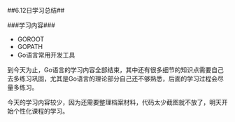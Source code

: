 ##6.12日学习总结##

###学习内容###
- GOROOT
- GOPATH
- Go语言常用开发工具

到今天为止，Go语言的学习内容全部结束，其中还有很多细节的知识点需要自己去多练习巩固，尤其是Go语言的理论部分自己还不够熟悉，后面的学习过程会尽量多练习。

今天的学习内容较少，因为还需要整理档案材料，代码太少截图就不放了，明天开始个性化课程的学习。
